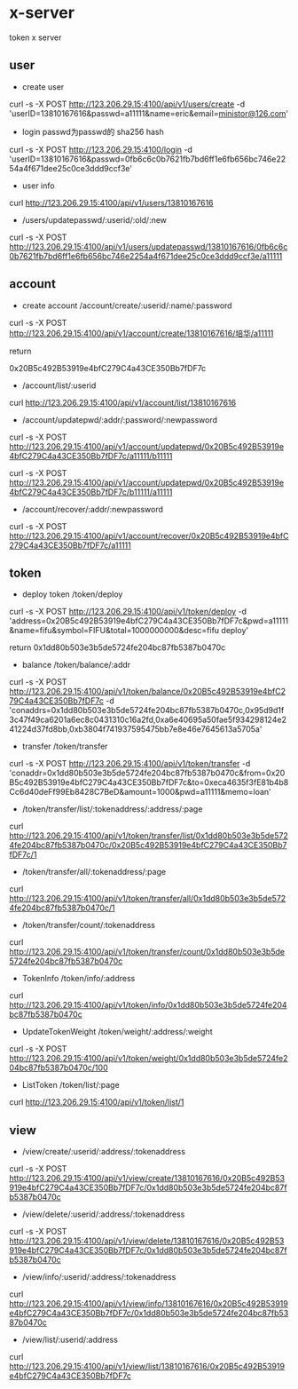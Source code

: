 # x-server

token x server

## user

- create user

curl -s -X POST http://123.206.29.15:4100/api/v1/users/create -d 'userID=13810167616&passwd=a11111&name=eric&email=ministor@126.com'

- login passwd为passwd的 sha256 hash

curl -s -X POST http://123.206.29.15:4100/login -d 'userID=13810167616&passwd=0fb6c6c0b7621fb7bd6ff1e6fb656bc746e2254a4f671dee25c0ce3ddd9ccf3e'

- user info

curl http://123.206.29.15:4100/api/v1/users/13810167616

- /users/updatepasswd/:userid/:old/:new

curl -s -X POST http://123.206.29.15:4100/api/v1/users/updatepasswd/13810167616/0fb6c6c0b7621fb7bd6ff1e6fb656bc746e2254a4f671dee25c0ce3ddd9ccf3e/a11111

## account

- create account /account/create/:userid/:name/:password

curl -s -X POST http://123.206.29.15:4100/api/v1/account/create/13810167616/培华/a11111

return

0x20B5c492B53919e4bfC279C4a43CE350Bb7fDF7c

- /account/list/:userid

curl http://123.206.29.15:4100/api/v1/account/list/13810167616

- /account/updatepwd/:addr/:password/:newpassword

curl -s -X POST http://123.206.29.15:4100/api/v1/account/updatepwd/0x20B5c492B53919e4bfC279C4a43CE350Bb7fDF7c/a11111/b11111

curl -s -X POST http://123.206.29.15:4100/api/v1/account/updatepwd/0x20B5c492B53919e4bfC279C4a43CE350Bb7fDF7c/b11111/a11111

- /account/recover/:addr/:newpassword

curl -s -X POST http://123.206.29.15:4100/api/v1/account/recover/0x20B5c492B53919e4bfC279C4a43CE350Bb7fDF7c/a11111

## token

- deploy token /token/deploy

curl -s -X POST http://123.206.29.15:4100/api/v1/token/deploy -d 'address=0x20B5c492B53919e4bfC279C4a43CE350Bb7fDF7c&pwd=a11111&name=fifu&symbol=FIFU&total=1000000000&desc=fifu deploy'

return 0x1dd80b503e3b5de5724fe204bc87fb5387b0470c

- balance /token/balance/:addr

curl -s -X POST http://123.206.29.15:4100/api/v1/token/balance/0x20B5c492B53919e4bfC279C4a43CE350Bb7fDF7c -d 'conaddrs=0x1dd80b503e3b5de5724fe204bc87fb5387b0470c,0x95d9d1f3c47f49ca6201a6ec8c0431310c16a2fd,0xa6e40695a50fae5f934298124e241224d37fd8bb,0xb3804f741937595475bb7e8e46e7645613a5705a'

- transfer /token/transfer

curl -s -X POST http://123.206.29.15:4100/api/v1/token/transfer -d 'conaddr=0x1dd80b503e3b5de5724fe204bc87fb5387b0470c&from=0x20B5c492B53919e4bfC279C4a43CE350Bb7fDF7c&to=0xeca4635f3fE81b4b8Cc6d40deFf99Eb8428C7BeD&amount=1000&pwd=a11111&memo=loan'

- /token/transfer/list/:tokenaddress/:address/:page

curl http://123.206.29.15:4100/api/v1/token/transfer/list/0x1dd80b503e3b5de5724fe204bc87fb5387b0470c/0x20B5c492B53919e4bfC279C4a43CE350Bb7fDF7c/1

- /token/transfer/all/:tokenaddress/:page

curl http://123.206.29.15:4100/api/v1/token/transfer/all/0x1dd80b503e3b5de5724fe204bc87fb5387b0470c/1

- /token/transfer/count/:tokenaddress

curl http://123.206.29.15:4100/api/v1/token/transfer/count/0x1dd80b503e3b5de5724fe204bc87fb5387b0470c

- TokenInfo /token/info/:address

curl http://123.206.29.15:4100/api/v1/token/info/0x1dd80b503e3b5de5724fe204bc87fb5387b0470c

- UpdateTokenWeight /token/weight/:address/:weight

curl -s -X POST http://123.206.29.15:4100/api/v1/token/weight/0x1dd80b503e3b5de5724fe204bc87fb5387b0470c/100

- ListToken /token/list/:page

curl http://123.206.29.15:4100/api/v1/token/list/1

## view

- /view/create/:userid/:address/:tokenaddress

curl -s -X POST http://123.206.29.15:4100/api/v1/view/create/13810167616/0x20B5c492B53919e4bfC279C4a43CE350Bb7fDF7c/0x1dd80b503e3b5de5724fe204bc87fb5387b0470c

- /view/delete/:userid/:address/:tokenaddress

curl -s -X POST http://123.206.29.15:4100/api/v1/view/delete/13810167616/0x20B5c492B53919e4bfC279C4a43CE350Bb7fDF7c/0x1dd80b503e3b5de5724fe204bc87fb5387b0470c

- /view/info/:userid/:address/:tokenaddress

curl http://123.206.29.15:4100/api/v1/view/info/13810167616/0x20B5c492B53919e4bfC279C4a43CE350Bb7fDF7c/0x1dd80b503e3b5de5724fe204bc87fb5387b0470c

- /view/list/:userid/:address

curl http://123.206.29.15:4100/api/v1/view/list/13810167616/0x20B5c492B53919e4bfC279C4a43CE350Bb7fDF7c
